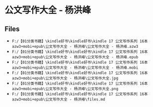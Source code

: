 # 公文写作大全 - 杨洪峰

## Files

- `F:/【01分类书籍】\kindle好书\kindle好书\kindle 17 公文写作系列 16本 azw3+mobi+epub\公文写作大全 - 杨洪峰\公文写作大全 - 杨洪峰.azw3`
- `F:/【01分类书籍】\kindle好书\kindle好书\kindle 17 公文写作系列 16本 azw3+mobi+epub\公文写作大全 - 杨洪峰\公文写作大全 - 杨洪峰.epub`
- `F:/【01分类书籍】\kindle好书\kindle好书\kindle 17 公文写作系列 16本 azw3+mobi+epub\公文写作大全 - 杨洪峰\公文写作大全 - 杨洪峰.mobi`
- `F:/【01分类书籍】\kindle好书\kindle好书\kindle 17 公文写作系列 16本 azw3+mobi+epub\公文写作大全 - 杨洪峰\公文写作大全.jpg`
- `F:/【01分类书籍】\kindle好书\kindle好书\kindle 17 公文写作系列 16本 azw3+mobi+epub\公文写作大全 - 杨洪峰\公文写作大全.png`
- `F:/【01分类书籍】\kindle好书\kindle好书\kindle 17 公文写作系列 16本 azw3+mobi+epub\公文写作大全 - 杨洪峰\files.md`
